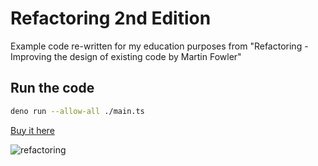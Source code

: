 # Refactoring 2nd Edition

Example code re-written for my education purposes from "Refactoring - Improving the design of existing code by Martin Fowler"

## Run the code

```bash
deno run --allow-all ./main.ts
```

[Buy it here](https://www.informit.com/store/refactoring-improving-the-design-of-existing-code-9780134757599)

![refactoring](https://res.cloudinary.com/mannuel/image/upload/v1669790937/images/IMG_2279.jpg)


